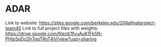 # ADAR
Link to website: https://sites.google.com/berkeley.edu/206afinalproject-team45
Link to full project files with weights: https://drive.google.com/file/d/1fvuAuK1Fk5N-PHIp5pDcDh7qgTRnT4iV/view?usp=sharing
